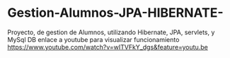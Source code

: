 # Gestion-Alumnos-JPA-HIBERNATE-
Proyecto, de gestion de Alumnos, utilizando Hibernate, JPA, servlets, y  MySql DB
enlace a youtube para visualizar funcionamiento
https://www.youtube.com/watch?v=wITVFkY_dgs&feature=youtu.be
